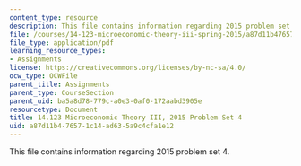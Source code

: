 ```yaml
---
content_type: resource
description: This file contains information regarding 2015 problem set 4.
file: /courses/14-123-microeconomic-theory-iii-spring-2015/a87d11b476571c14ad635a9c4cfa1e12_MIT14_123S15_PSet_4_15.pdf
file_type: application/pdf
learning_resource_types:
- Assignments
license: https://creativecommons.org/licenses/by-nc-sa/4.0/
ocw_type: OCWFile
parent_title: Assignments
parent_type: CourseSection
parent_uid: ba5a8d78-779c-a0e3-0af0-172aabd3905e
resourcetype: Document
title: 14.123 Microeconomic Theory III, 2015 Problem Set 4
uid: a87d11b4-7657-1c14-ad63-5a9c4cfa1e12
---
```

This file contains information regarding 2015 problem set 4.